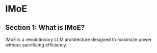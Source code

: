 # IMoE
## Section 1: What is IMoE?
IMoE is a revolutionary LLM architecture designed to maximize power without sacrificing efficiency.
